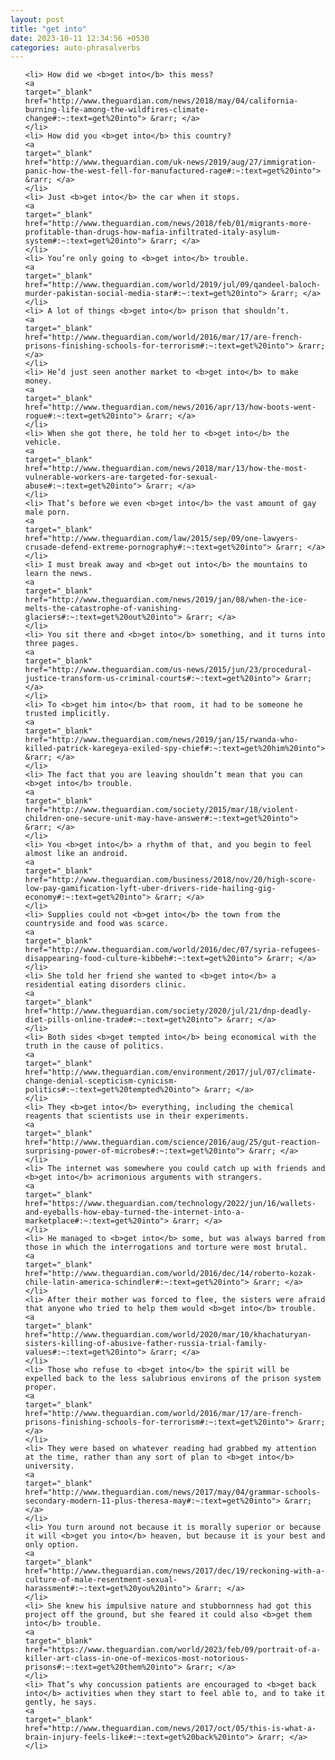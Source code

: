 ```yaml
---
layout: post
title: "get into"
date: 2023-10-11 12:34:56 +0530
categories: auto-phrasalverbs
---
```

<ol>

    <li> How did we <b>get into</b> this mess?
    <a 
    target="_blank" 
    href="http://www.theguardian.com/news/2018/may/04/california-burning-life-among-the-wildfires-climate-change#:~:text=get%20into"> &rarr; </a>
    </li>
    <li> How did you <b>get into</b> this country?
    <a 
    target="_blank" 
    href="http://www.theguardian.com/uk-news/2019/aug/27/immigration-panic-how-the-west-fell-for-manufactured-rage#:~:text=get%20into"> &rarr; </a>
    </li>
    <li> Just <b>get into</b> the car when it stops.
    <a 
    target="_blank" 
    href="http://www.theguardian.com/news/2018/feb/01/migrants-more-profitable-than-drugs-how-mafia-infiltrated-italy-asylum-system#:~:text=get%20into"> &rarr; </a>
    </li>
    <li> You’re only going to <b>get into</b> trouble.
    <a 
    target="_blank" 
    href="http://www.theguardian.com/world/2019/jul/09/qandeel-baloch-murder-pakistan-social-media-star#:~:text=get%20into"> &rarr; </a>
    </li>
    <li> A lot of things <b>get into</b> prison that shouldn’t.
    <a 
    target="_blank" 
    href="http://www.theguardian.com/world/2016/mar/17/are-french-prisons-finishing-schools-for-terrorism#:~:text=get%20into"> &rarr; </a>
    </li>
    <li> He’d just seen another market to <b>get into</b> to make money.
    <a 
    target="_blank" 
    href="http://www.theguardian.com/news/2016/apr/13/how-boots-went-rogue#:~:text=get%20into"> &rarr; </a>
    </li>
    <li> When she got there, he told her to <b>get into</b> the vehicle.
    <a 
    target="_blank" 
    href="http://www.theguardian.com/news/2018/mar/13/how-the-most-vulnerable-workers-are-targeted-for-sexual-abuse#:~:text=get%20into"> &rarr; </a>
    </li>
    <li> That’s before we even <b>get into</b> the vast amount of gay male porn.
    <a 
    target="_blank" 
    href="http://www.theguardian.com/law/2015/sep/09/one-lawyers-crusade-defend-extreme-pornography#:~:text=get%20into"> &rarr; </a>
    </li>
    <li> I must break away and <b>get out into</b> the mountains to learn the news.
    <a 
    target="_blank" 
    href="http://www.theguardian.com/news/2019/jan/08/when-the-ice-melts-the-catastrophe-of-vanishing-glaciers#:~:text=get%20out%20into"> &rarr; </a>
    </li>
    <li> You sit there and <b>get into</b> something, and it turns into three pages.
    <a 
    target="_blank" 
    href="http://www.theguardian.com/us-news/2015/jun/23/procedural-justice-transform-us-criminal-courts#:~:text=get%20into"> &rarr; </a>
    </li>
    <li> To <b>get him into</b> that room, it had to be someone he trusted implicitly.
    <a 
    target="_blank" 
    href="http://www.theguardian.com/news/2019/jan/15/rwanda-who-killed-patrick-karegeya-exiled-spy-chief#:~:text=get%20him%20into"> &rarr; </a>
    </li>
    <li> The fact that you are leaving shouldn’t mean that you can <b>get into</b> trouble.
    <a 
    target="_blank" 
    href="http://www.theguardian.com/society/2015/mar/18/violent-children-one-secure-unit-may-have-answer#:~:text=get%20into"> &rarr; </a>
    </li>
    <li> You <b>get into</b> a rhythm of that, and you begin to feel almost like an android.
    <a 
    target="_blank" 
    href="http://www.theguardian.com/business/2018/nov/20/high-score-low-pay-gamification-lyft-uber-drivers-ride-hailing-gig-economy#:~:text=get%20into"> &rarr; </a>
    </li>
    <li> Supplies could not <b>get into</b> the town from the countryside and food was scarce.
    <a 
    target="_blank" 
    href="http://www.theguardian.com/world/2016/dec/07/syria-refugees-disappearing-food-culture-kibbeh#:~:text=get%20into"> &rarr; </a>
    </li>
    <li> She told her friend she wanted to <b>get into</b> a residential eating disorders clinic.
    <a 
    target="_blank" 
    href="http://www.theguardian.com/society/2020/jul/21/dnp-deadly-diet-pills-online-trade#:~:text=get%20into"> &rarr; </a>
    </li>
    <li> Both sides <b>get tempted into</b> being economical with the truth in the cause of politics.
    <a 
    target="_blank" 
    href="http://www.theguardian.com/environment/2017/jul/07/climate-change-denial-scepticism-cynicism-politics#:~:text=get%20tempted%20into"> &rarr; </a>
    </li>
    <li> They <b>get into</b> everything, including the chemical reagents that scientists use in their experiments.
    <a 
    target="_blank" 
    href="http://www.theguardian.com/science/2016/aug/25/gut-reaction-surprising-power-of-microbes#:~:text=get%20into"> &rarr; </a>
    </li>
    <li> The internet was somewhere you could catch up with friends and <b>get into</b> acrimonious arguments with strangers.
    <a 
    target="_blank" 
    href="https://www.theguardian.com/technology/2022/jun/16/wallets-and-eyeballs-how-ebay-turned-the-internet-into-a-marketplace#:~:text=get%20into"> &rarr; </a>
    </li>
    <li> He managed to <b>get into</b> some, but was always barred from those in which the interrogations and torture were most brutal.
    <a 
    target="_blank" 
    href="http://www.theguardian.com/world/2016/dec/14/roberto-kozak-chile-latin-america-schindler#:~:text=get%20into"> &rarr; </a>
    </li>
    <li> After their mother was forced to flee, the sisters were afraid that anyone who tried to help them would <b>get into</b> trouble.
    <a 
    target="_blank" 
    href="http://www.theguardian.com/world/2020/mar/10/khachaturyan-sisters-killing-of-abusive-father-russia-trial-family-values#:~:text=get%20into"> &rarr; </a>
    </li>
    <li> Those who refuse to <b>get into</b> the spirit will be expelled back to the less salubrious environs of the prison system proper.
    <a 
    target="_blank" 
    href="http://www.theguardian.com/world/2016/mar/17/are-french-prisons-finishing-schools-for-terrorism#:~:text=get%20into"> &rarr; </a>
    </li>
    <li> They were based on whatever reading had grabbed my attention at the time, rather than any sort of plan to <b>get into</b> university.
    <a 
    target="_blank" 
    href="http://www.theguardian.com/news/2017/may/04/grammar-schools-secondary-modern-11-plus-theresa-may#:~:text=get%20into"> &rarr; </a>
    </li>
    <li> You turn around not because it is morally superior or because it will <b>get you into</b> heaven, but because it is your best and only option.
    <a 
    target="_blank" 
    href="http://www.theguardian.com/news/2017/dec/19/reckoning-with-a-culture-of-male-resentment-sexual-harassment#:~:text=get%20you%20into"> &rarr; </a>
    </li>
    <li> She knew his impulsive nature and stubbornness had got this project off the ground, but she feared it could also <b>get them into</b> trouble.
    <a 
    target="_blank" 
    href="https://www.theguardian.com/world/2023/feb/09/portrait-of-a-killer-art-class-in-one-of-mexicos-most-notorious-prisons#:~:text=get%20them%20into"> &rarr; </a>
    </li>
    <li> That’s why concussion patients are encouraged to <b>get back into</b> activities when they start to feel able to, and to take it gently, he says.
    <a 
    target="_blank" 
    href="http://www.theguardian.com/news/2017/oct/05/this-is-what-a-brain-injury-feels-like#:~:text=get%20back%20into"> &rarr; </a>
    </li>